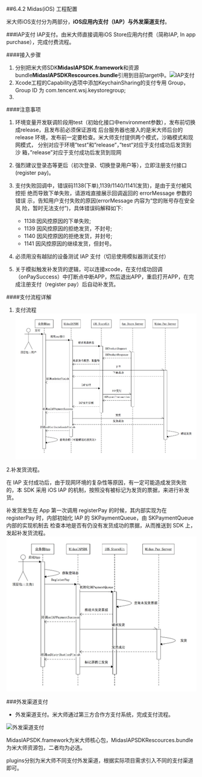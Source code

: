 ##6.4.2 Midas(iOS) 工程配置

米大师iOS支付分为两部分，**iOS应用内支付（IAP）**与**外发渠道支付**。

###IAP支付
IAP支付。由米大师直接调用iOS Store应用内付费（简称IAP, In app purchase），完成付费流程。

####接入步骤
1. 分别把米大师SDK**MidasIAPSDK.framework**和资源bundle**MidasIAPSDKRescources.bundle**引用到目前target中。![IAP支付](../../assets/Images/Midas/iap.png)
2. Xcode工程的Capability选项中添加KeychainSharing的支付专用 Group，Group ID 为 com.tencent.wsj.keystoregroup;
3. 

####注意事项
1. 环境变量开发联调阶段用test（初始化接口中environment参数），发布前切换成release，且发布前必须保证游戏 后台服务器也接入的是米大师后台的 release 环境，发布前一定要检查。米大师支付提供两个模式，沙箱模式和现网模式， 分别对应于环境”test”和”release”，”test“对应于支付成功后发货到沙 箱，”release”对应于支付成功后发货到现网

2. 强烈建议登录态等更后（初次登录、切换登录用户等），立即注册支付接口(register pay)。

3. 支付失败回调中，错误码1138(下单),1139/1140/1141(发货)，是由于支付被风控拒 绝而导致下单失败，请游戏直接展示回调返回的 errorMessage 参数的错误 示，告知用户支付失败的原因(errorMessage 内容为“您的账号存在安全风 险，暂时无法支付”)，具体错误码解释如下:
    + 1138:因风控原因的下单失败;
    + 1139 因风控原因的拒绝发货，不封号; 
    + 1140 因风控原因的拒绝发货，并封号; 
    + 1141 因风控原因的继续发货，但封号。
4. 必须用没有越狱的设备测试 IAP 支付（切忌使用模拟器测试支付）

5. 关于模拟触发补发货的逻辑，可以连接xcode，在支付成功回调（onPaySuccess）中打断点中断APP，然后退出APP，重启打开APP，在完成注册支付（register pay）后自动补发货。


####支付流程详解
1. 支付流程
![](/assets/Images/Pay/IAP_1.png)

2.补发货流程。

在 IAP 支付成功后，由于现网环境的复杂性等原因，有一定可能造成发货失败 的，本 SDK 采用 iOS IAP 的机制，按照没有被标记为发货的票据，来进行补发 货。

补发货发生在 App 第一次调用 registerPay 的时候，其内部实现为在 registerPay 时，内部初始化 IAP 的 SKPaymentQueue，由 SKPaymentQueue 内部的实现机制去 检查本地是否有仍没有发货成功的票据，从而推送到 SDK 上，发起补发货流程。
![](/assets/Images/Pay/IAP_2.png)



###外发渠道支付
+ 外发渠道支付。米大师通过第三方合作方支付系统，完成支付流程。

![外发渠道支付](../../assets/Images/Midas/pay_extend.png)

MidasIAPSDK.framework为米大师核心包，MidasIAPSDKRescources.bundle为米大师资源包，二者均为必选。

plugins分别为米大师不同支付外发渠道，根据实际项目需求引入不同的支付渠道即可。